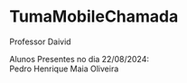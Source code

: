 # TumaMobileChamada
Professor Daivid

Alunos Presentes no dia 22/08/2024:<br>
Pedro Henrique Maia Oliveira
